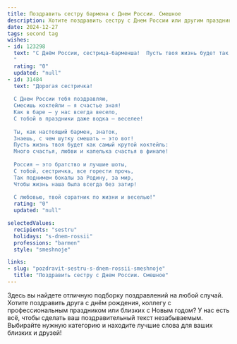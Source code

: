 ```yaml
---
title: Поздравить сестру бармена с Днем России. Смешное
description: Хотите поздравить сестру с Днем России или другим праздником? Наш ИИ создаст незабываемое поздравление, а вы обязательно выделитесь среди других.  
date: 2024-12-27
tags: second tag
wishes:
- id: 123298
  text: "С Днём России, сестрица-барменша!  Пусть твоя жизнь будет так же ярка и многогранна, как коктейльная карта, а клиенты – всегда в хорошем настроении (и с хорошим запасом мелочи!).  Желаю тебе море позитива,  океан заказов и  пусть твой бокал никогда не будет пустым (ну, кроме тех случаев, когда ты его выпиваешь сама, конечно!).
  "
  rating: "0"
  updated: "null"
- id: 31484
  text: "Дорогая сестричка!
  
  С Днем России тебя поздравляю,
  Смесишь коктейли — я счастье зная!
  Как в баре — у нас всегда весело,
  С тобой в праздники даже водка — веселее!
  
  Ты, как настоящий бармен, знаток,
  Знаешь, с чем шутку смешать — это вот!
  Пусть жизнь твоя будет как самый крутой коктейль:
  Много счастья, любви и капелька счастья в финале!
  
  Россия — это братство и лучшие шоты,
  С тобой, сестричка, все горести прочь,
  Так поднимем бокалы за Родину, за мир,
  Чтобы жизнь наша была всегда без затир!
  
  С любовью, твой соратник по жизни и веселью!"
  rating: "0"
  updated: "null"

selectedValues:
  recipients: "sestru"
  holidays: "s-dnem-rossii"
  professions: "barmen"
  style: "smeshnoje"

links:
- slug: "pozdravit-sestru-s-dnem-rossii-smeshnoje"
  title: "Поздравить сестру с Днем России. Смешное"
---
```


Здесь вы найдете отличную подборку поздравлений на любой случай.
Хотите поздравить друга с днём рождения, коллегу с профессиональным праздником или близких с Новым годом? У нас есть всё, чтобы сделать ваш поздравительный текст незабываемым. Выбирайте нужную категорию и находите лучшие слова для ваших близких и друзей!
